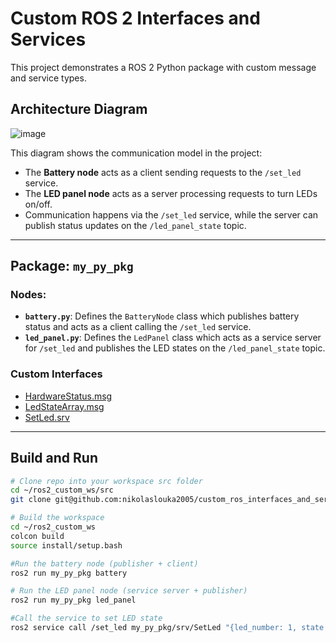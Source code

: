 # Custom ROS 2 Interfaces and Services

This project demonstrates a ROS 2 Python package with custom message and service types.

## Architecture Diagram

![image](https://github.com/user-attachments/assets/831f51d7-60d1-48bd-90c2-a9bf335671f6)


This diagram shows the communication model in the project:

- The **Battery node** acts as a client sending requests to the `/set_led` service.
- The **LED panel node** acts as a server processing requests to turn LEDs on/off.
- Communication happens via the `/set_led` service, while the server can publish status updates on the `/led_panel_state` topic.

---

## Package: `my_py_pkg`

### Nodes:

- **`battery.py`**: Defines the `BatteryNode` class which publishes battery status and acts as a client calling the `/set_led` service.
- **`led_panel.py`**: Defines the `LedPanel` class which acts as a service server for `/set_led` and publishes the LED states on the `/led_panel_state` topic.

### Custom Interfaces

- [HardwareStatus.msg](src/my_robot_interfaces/msg/HardwareStatus.msg)
- [LedStateArray.msg](src/my_robot_interfaces/msg/LedStateArray.msg)
- [SetLed.srv](src/my_robot_interfaces/srv/SetLed.srv)

---

## Build and Run

```bash
# Clone repo into your workspace src folder
cd ~/ros2_custom_ws/src
git clone git@github.com:nikolaslouka2005/custom_ros_interfaces_and_services.git
```
```bash
# Build the workspace
cd ~/ros2_custom_ws
colcon build
source install/setup.bash
```
```bash
#Run the battery node (publisher + client)
ros2 run my_py_pkg battery
```
```bash
# Run the LED panel node (service server + publisher)
ros2 run my_py_pkg led_panel
```
```bash
#Call the service to set LED state
ros2 service call /set_led my_py_pkg/srv/SetLed "{led_number: 1, state: true}"
```



